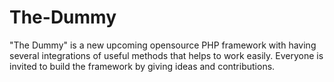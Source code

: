 # The-Dummy
"The Dummy" is a new upcoming opensource PHP framework with having several integrations of useful methods that helps to work easily. Everyone is invited to build the framework by giving ideas and contributions.
